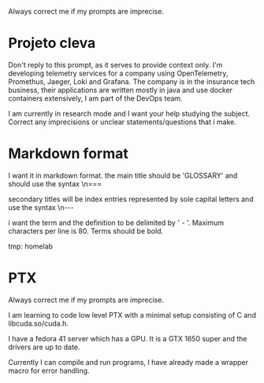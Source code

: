 Always correct me if my prompts are imprecise.

Projeto cleva
===

Don't reply to this prompt, as it serves to provide context only.
I'm developing telemetry services for a company using OpenTelemetry, Promethus,
Jaeger, Loki and Grafana.
The company is in the insurance tech business, their applications are written
mostly in java and use docker containers extensively, I am part of the DevOps team.

I am currently in research mode and I want your help studying the subject.
Correct any imprecisions or unclear statements/questions that i make.


Markdown format
===
I want it in markdown format.
the main title should be 'GLOSSARY' and should use the syntax \n===

secondary titles will be index entries represented by sole capital letters and
use the syntax \n---

i want the term and the definition to be delimited by ' - '.
Maximum characters per line is 80.
Terms should be bold.

tmp:
homelab

PTX
===

Always correct me if my prompts are imprecise.

I am learning to code low level PTX with a minimal setup consisting of C and libcuda.so/cuda.h.

I have a fedora 41 server which has a GPU. It is a GTX 1650 super and the drivers are up to date. 

Currently I can compile and run programs, I have already made a wrapper macro
for error handling.

